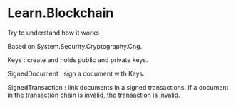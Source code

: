 # Learn.Blockchain
Try to understand how it works

Based on System.Security.Cryptography.Cng.

Keys : create and holds public and private keys.

SignedDocument : sign a document with Keys.

SignedTransaction : link documents in a signed transactions. If a document in the transaction chain is invalid, the transaction is invalid.
